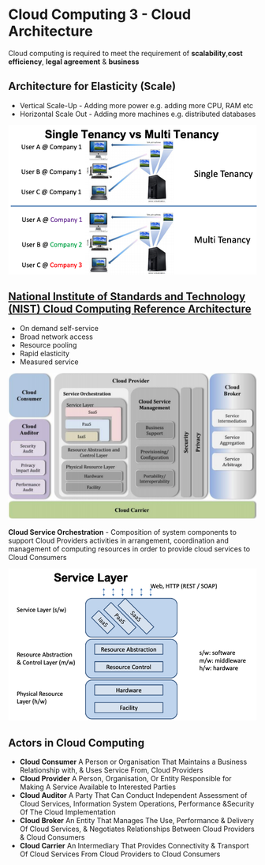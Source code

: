 # Cloud Computing 3 - Cloud Architecture

Cloud computing is required to meet the requirement of **scalability**,**cost efficiency**, **legal agreement** & **business**

## Architecture for Elasticity (Scale)

- Vertical Scale-Up - Adding more power e.g. adding more CPU, RAM etc
- Horizontal Scale Out - Adding more machines e.g. distributed databases

![single-multi-tenancy](images/tenancy.png)

## [National Institute of Standards and Technology (NIST) Cloud Computing Reference Architecture](https://www.nist.gov/publications/nist-cloud-computing-reference-architecture)

- On demand self-service
- Broad network access
- Resource pooling
- Rapid elasticity
- Measured service

![cloud-service-characteristics](images/cloud-service-characteristics.png)

**Cloud Service Orchestration** - Composition of system components to support Cloud
Providers activities in arrangement, coordination and management of computing resources in order to provide cloud services to Cloud Consumers

![service-layer](images/service-layer.png)

## Actors in Cloud Computing

- **Cloud Consumer** A Person or Organisation That Maintains a Business Relationship with, & Uses Service From, Cloud Providers
- **Cloud Provider** A Person, Organisation, Or Entity Responsible for Making A Service Available to Interested Parties
- **Cloud Auditor** A Party That Can Conduct Independent Assessment of Cloud Services, Information System Operations, Performance &Security Of The Cloud Implementation
- **Cloud Broker** An Entity That Manages The Use, Performance & Delivery Of Cloud Services, & Negotiates Relationships Between Cloud Providers & Cloud Consumers
- **Cloud Carrier** An Intermediary That Provides Connectivity & Transport Of Cloud Services From Cloud Providers to Cloud Consumers
